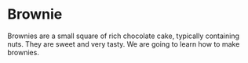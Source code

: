 # Brownie
Brownies are a small square of rich chocolate cake, typically containing nuts.
They are sweet and very tasty.
We are going to learn how to make brownies.

